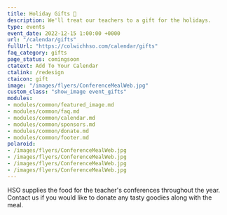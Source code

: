 ```yaml
---
title: Holiday Gifts 🎁
description: We'll treat our teachers to a gift for the holidays.
type: events
event_date: 2022-12-15 1:00:00 +0000
url: "/calendar/gifts"
fullUrl: "https://colwichhso.com/calendar/gifts"
faq_category: gifts
page_status: comingsoon
ctatext: Add To Your Calendar
ctalink: /redesign
ctaicon: gift
image: "/images/flyers/ConferenceMealWeb.jpg"
custom_class: "show_image event_gifts"
modules:
- modules/common/featured_image.md
- modules/common/faq.md
- modules/common/calendar.md
- modules/common/sponsors.md
- modules/common/donate.md
- modules/common/footer.md
polaroid: 
- /images/flyers/ConferenceMealWeb.jpg
- /images/flyers/ConferenceMealWeb.jpg
- /images/flyers/ConferenceMealWeb.jpg
- /images/flyers/ConferenceMealWeb.jpg
---
```

HSO supplies the food for the teacher's conferences throughout the year. Contact us if you would like to donate any tasty goodies along with the meal.